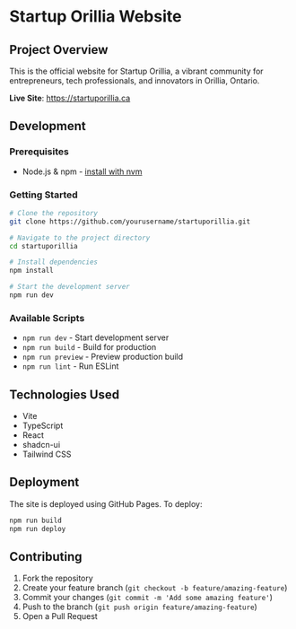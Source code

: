 # Startup Orillia Website

## Project Overview

This is the official website for Startup Orillia, a vibrant community for entrepreneurs, tech professionals, and innovators in Orillia, Ontario.

**Live Site**: https://startuporillia.ca

## Development

### Prerequisites

- Node.js & npm - [install with nvm](https://github.com/nvm-sh/nvm#installing-and-updating)

### Getting Started

```sh
# Clone the repository
git clone https://github.com/yourusername/startuporillia.git

# Navigate to the project directory
cd startuporillia

# Install dependencies
npm install

# Start the development server
npm run dev
```

### Available Scripts

- `npm run dev` - Start development server
- `npm run build` - Build for production
- `npm run preview` - Preview production build
- `npm run lint` - Run ESLint

## Technologies Used

- Vite
- TypeScript
- React
- shadcn-ui
- Tailwind CSS

## Deployment

The site is deployed using GitHub Pages. To deploy:

```sh
npm run build
npm run deploy
```

## Contributing

1. Fork the repository
2. Create your feature branch (`git checkout -b feature/amazing-feature`)
3. Commit your changes (`git commit -m 'Add some amazing feature'`)
4. Push to the branch (`git push origin feature/amazing-feature`)
5. Open a Pull Request
